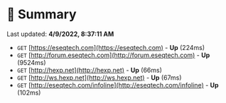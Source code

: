 # 📖 Summary
Last updated: **4/9/2022, 8:37:11 AM**

- `GET` [https://eseqtech.com](https://eseqtech.com) - **Up** (224ms)
- `GET` [http://forum.eseqtech.com](http://forum.eseqtech.com) - **Up** (9524ms)
- `GET` [http://hexp.net](http://hexp.net) - **Up** (66ms)
- `GET` [http://ws.hexp.net](http://ws.hexp.net) - **Up** (67ms)
- `GET` [http://eseqtech.com/infoline](http://eseqtech.com/infoline) - **Up** (102ms)
